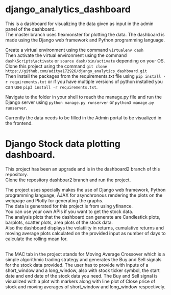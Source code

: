 # django_analytics_dashboard

This is a dashboard for visualizing the data given as input in the admin panel of the dashboard.<br>
The master branch uses flexmonster for plotting the data. The dashboard is made using the Django web framework and Python programming language.

Create a virtual environment using the command `virtualenv dash`<br>
Then activate the virtual environment using the command `dash\Scripts\activate` or `source dash/bin/activate` depending on your OS.<br>
Clone this project using the command `git clone https://github.com/aditya172926/django_analytics_dashboard.git`<br>
Then install the packages from the requirements.txt file using `pip install -r requirements.txt` or if you have multiple versions of python installed you can use `pip3 install -r requirements.txt`.<br>

Navigate to the folder in your shell to reach the manage.py file and run the Django server using `python manage.py runserver` or `python3 manage.py runserver`.<br>

Currently the data needs to be filled in the Admin portal to be visualized in the frontend.

# Django Stock data plotting dashboard.

This project has been an upgrade and is in the dashboard2 branch of this repository.<br>
Clone the repository dashboar2 branch and run the project.<br>

The project uses specially makes the use of Django web framework, Python programming language, AJAX for asynchronous rendering the plots on the webpage and Plotly for generating the graphs.<br>
The data is generated for this project is from using yfinance.<br>
You can use your own APIs if you want to get the stock data.<br>
The analysis plots that the dashboard can generate are Candlestick plots, barplots, scatter plots, area plots of the stock data.<br>
Also the dashboard displays the volatility in returns, cumulative returns and moving average plots calculated on the provided input as number of days to calculate the rolling mean for.<br>

<br>
The MAC tab in the project stands for Moving Average Crossover which is a simple algorithmic trading strategy and generates the Buy and Sell signals for the stock data provided. The user has to provide with inputs of a short_window and a long_window, also with stock ticker symbol, the start date and end date of the stock data you need.
The Buy and Sell signal is visualized with a plot with markers along with line plot of Close price of stock and moving averages of short_window and long_window respectively.
